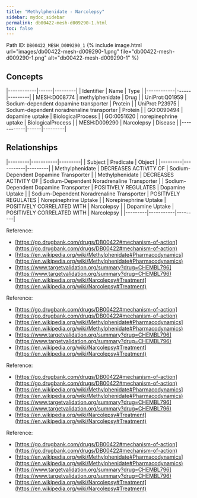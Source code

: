 ```yaml
---
title: "Methylphenidate - Narcolepsy"
sidebar: mydoc_sidebar
permalink: db00422-mesh-d009290-1.html
toc: false 
---
```



Path ID: `DB00422_MESH_D009290_1`
{% include image.html url="images/db00422-mesh-d009290-1.png" file="db00422-mesh-d009290-1.png" alt="db00422-mesh-d009290-1" %}

## Concepts

|------------|------|---------|
| Identifier | Name | Type    |
|------------|------|---------|
| MESH:D008774 | methylphenidate | Drug |
| UniProt:Q01959 | Sodium-dependent dopamine transporter | Protein |
| UniProt:P23975 | Sodium-dependent noradrenaline transporter | Protein |
| GO:0090494 | dopamine uptake | BiologicalProcess |
| GO:0051620 | norepinephrine uptake | BiologicalProcess |
| MESH:D009290 | Narcolepsy | Disease |
|------------|------|---------|

## Relationships

|---------|-----------|---------|
| Subject | Predicate | Object  |
|---------|-----------|---------|
| Methylphenidate | DECREASES ACTIVITY OF | Sodium-Dependent Dopamine Transporter |
| Methylphenidate | DECREASES ACTIVITY OF | Sodium-Dependent Noradrenaline Transporter |
| Sodium-Dependent Dopamine Transporter | POSITIVELY REGULATES | Dopamine Uptake |
| Sodium-Dependent Noradrenaline Transporter | POSITIVELY REGULATES | Norepinephrine Uptake |
| Norepinephrine Uptake | POSITIVELY CORRELATED WITH | Narcolepsy |
| Dopamine Uptake | POSITIVELY CORRELATED WITH | Narcolepsy |
|---------|-----------|---------|

Reference: 
  - [https://go.drugbank.com/drugs/DB00422#mechanism-of-action](https://go.drugbank.com/drugs/DB00422#mechanism-of-action)
  - [https://en.wikipedia.org/wiki/Methylphenidate#Pharmacodynamics](https://en.wikipedia.org/wiki/Methylphenidate#Pharmacodynamics)
  - [https://www.targetvalidation.org/summary?drug=CHEMBL796](https://www.targetvalidation.org/summary?drug=CHEMBL796)
  - [https://en.wikipedia.org/wiki/Narcolepsy#Treatment](https://en.wikipedia.org/wiki/Narcolepsy#Treatment)

Reference: 
  - [https://go.drugbank.com/drugs/DB00422#mechanism-of-action](https://go.drugbank.com/drugs/DB00422#mechanism-of-action)
  - [https://en.wikipedia.org/wiki/Methylphenidate#Pharmacodynamics](https://en.wikipedia.org/wiki/Methylphenidate#Pharmacodynamics)
  - [https://www.targetvalidation.org/summary?drug=CHEMBL796](https://www.targetvalidation.org/summary?drug=CHEMBL796)
  - [https://en.wikipedia.org/wiki/Narcolepsy#Treatment](https://en.wikipedia.org/wiki/Narcolepsy#Treatment)

Reference: 
  - [https://go.drugbank.com/drugs/DB00422#mechanism-of-action](https://go.drugbank.com/drugs/DB00422#mechanism-of-action)
  - [https://en.wikipedia.org/wiki/Methylphenidate#Pharmacodynamics](https://en.wikipedia.org/wiki/Methylphenidate#Pharmacodynamics)
  - [https://www.targetvalidation.org/summary?drug=CHEMBL796](https://www.targetvalidation.org/summary?drug=CHEMBL796)
  - [https://en.wikipedia.org/wiki/Narcolepsy#Treatment](https://en.wikipedia.org/wiki/Narcolepsy#Treatment)

Reference: 
  - [https://go.drugbank.com/drugs/DB00422#mechanism-of-action](https://go.drugbank.com/drugs/DB00422#mechanism-of-action)
  - [https://en.wikipedia.org/wiki/Methylphenidate#Pharmacodynamics](https://en.wikipedia.org/wiki/Methylphenidate#Pharmacodynamics)
  - [https://www.targetvalidation.org/summary?drug=CHEMBL796](https://www.targetvalidation.org/summary?drug=CHEMBL796)
  - [https://en.wikipedia.org/wiki/Narcolepsy#Treatment](https://en.wikipedia.org/wiki/Narcolepsy#Treatment)
